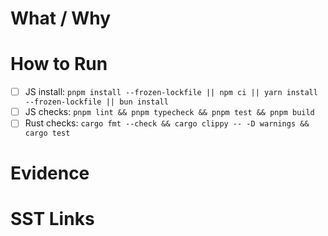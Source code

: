 # What / Why
<!-- Summarise the change, the user outcome, and link to any tracking issue. -->

# How to Run
<!-- Swap in the detected package manager (e.g. bun install / bun run lint). -->
- [ ] JS install: `pnpm install --frozen-lockfile || npm ci || yarn install --frozen-lockfile || bun install`
- [ ] JS checks: `pnpm lint && pnpm typecheck && pnpm test && pnpm build`
- [ ] Rust checks: `cargo fmt --check && cargo clippy -- -D warnings && cargo test`

# Evidence
<!-- Paste structured logs, screenshots, bundle size diffs, etc. -->

# SST Links
<!-- Reference official Solana resources (https://solana.com/llms.txt) that informed the work. -->
